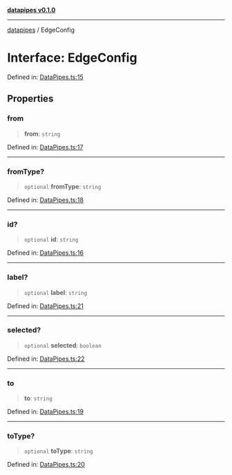 [**datapipes v0.1.0**](../README.md)

***

[datapipes](../globals.md) / EdgeConfig

# Interface: EdgeConfig

Defined in: [DataPipes.ts:15](https://github.com/digital-codes/dataPipes/blob/1d7f6836cd0cf4a3a11ee416391b12745abaec7a/src/DataPipes.ts#L15)

## Properties

### from

> **from**: `string`

Defined in: [DataPipes.ts:17](https://github.com/digital-codes/dataPipes/blob/1d7f6836cd0cf4a3a11ee416391b12745abaec7a/src/DataPipes.ts#L17)

***

### fromType?

> `optional` **fromType**: `string`

Defined in: [DataPipes.ts:18](https://github.com/digital-codes/dataPipes/blob/1d7f6836cd0cf4a3a11ee416391b12745abaec7a/src/DataPipes.ts#L18)

***

### id?

> `optional` **id**: `string`

Defined in: [DataPipes.ts:16](https://github.com/digital-codes/dataPipes/blob/1d7f6836cd0cf4a3a11ee416391b12745abaec7a/src/DataPipes.ts#L16)

***

### label?

> `optional` **label**: `string`

Defined in: [DataPipes.ts:21](https://github.com/digital-codes/dataPipes/blob/1d7f6836cd0cf4a3a11ee416391b12745abaec7a/src/DataPipes.ts#L21)

***

### selected?

> `optional` **selected**: `boolean`

Defined in: [DataPipes.ts:22](https://github.com/digital-codes/dataPipes/blob/1d7f6836cd0cf4a3a11ee416391b12745abaec7a/src/DataPipes.ts#L22)

***

### to

> **to**: `string`

Defined in: [DataPipes.ts:19](https://github.com/digital-codes/dataPipes/blob/1d7f6836cd0cf4a3a11ee416391b12745abaec7a/src/DataPipes.ts#L19)

***

### toType?

> `optional` **toType**: `string`

Defined in: [DataPipes.ts:20](https://github.com/digital-codes/dataPipes/blob/1d7f6836cd0cf4a3a11ee416391b12745abaec7a/src/DataPipes.ts#L20)
